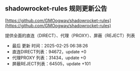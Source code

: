 ## shadowrocket-rules 规则更新公告

[https://github.com/GMOogway/shadowrocket-rules](https://github.com/GMOogway/shadowrocket-rules)

提供全面的直连（DIRECT）、代理（PROXY）、屏蔽（REJECT）列表
- 最后 更新 时间：2025-02-25 06:38:26
- 直连DIRECT列表：94672，update +0
- 代理PROXY 列表：31434，update +0
- 屏蔽REJECT列表：64505，update +101